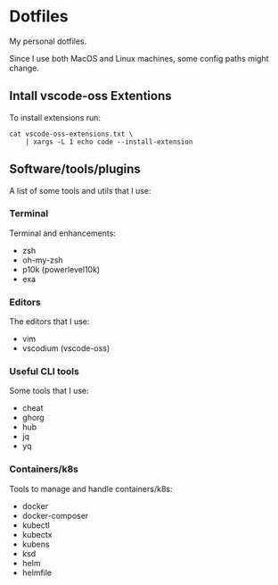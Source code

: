 # Dotfiles

My personal dotfiles.

Since I use both MacOS and Linux machines, some
config paths might change.

## Intall vscode-oss Extentions

To install extensions run:

```shell
cat vscode-oss-extensions.txt \
    | xargs -L 1 echo code --install-extension
```

## Software/tools/plugins

A list of some tools and utils that I use:

### Terminal

Terminal and enhancements:

* zsh
* oh-my-zsh
* p10k (powerlevel10k)
* exa

### Editors

The editors that I use:

* vim
* vscodium (vscode-oss)

### Useful CLI tools

Some tools that I use:

* cheat
* ghorg
* hub
* jq
* yq

### Containers/k8s

Tools to manage and handle containers/k8s:

* docker
* docker-composer
* kubectl
* kubectx
* kubens
* ksd
* helm
* helmfile
